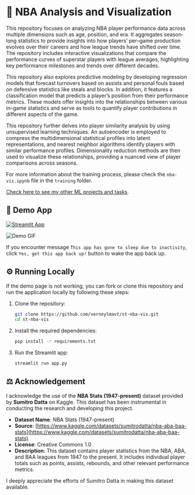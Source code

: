 # 🏀 NBA Analysis and Visualization

This repository focuses on analyzing NBA player performance data across multiple dimensions such as age, position, and era. It aggregates season‐long statistics to provide insights into how players’ per–game production evolves over their careers and how league trends have shifted over time. The repository includes interactive visualizations that compare the performance curves of superstar players with league averages, highlighting key performance milestones and trends over different decades.

This repository also explores predictive modeling by developing regression models that forecast turnovers based on assists and personal fouls based on defensive statistics like steals and blocks. In addition, it features a classification model that predicts a player’s position from their performance metrics. These models offer insights into the relationships between various in–game statistics and serve as tools to quantify player contributions in different aspects of the game.

This repository further delves into player similarity analysis by using unsupervised learning techniques. An autoencoder is employed to compress the multidimensional statistical profiles into latent representations, and nearest neighbor algorithms identify players with similar performance profiles. Dimensionality reduction methods are then used to visualize these relationships, providing a nuanced view of player comparisons across seasons.

For more information about the training process, please check the `nba-vis.ipynb` file in the `training` folder.

[Check here to see my other ML projects and tasks](https://github.com/verneylmavt/ml-model).

## 🎈 Demo App

[![Streamlit App](https://static.streamlit.io/badges/streamlit_badge_black_white.svg)](https://verneylogyt-nba-vis.streamlit.app/)

![Demo GIF](https://github.com/verneylmavt/st-nba-vis/blob/main/assets/demo.gif)

If you encounter message `This app has gone to sleep due to inactivity`, click `Yes, get this app back up!` button to wake the app back up.

## ⚙️ Running Locally

If the demo page is not working, you can fork or clone this repository and run the application locally by following these steps:

<!-- ### Prerequisites

Ensure you have the following installed:

- Python 3.8 or later
- pip (Python Package Installer)

### Installation Steps -->

1. Clone the repository:

   ```bash
   git clone https://github.com/verneylmavt/st-nba-vis.git
   cd st-nba-vis
   ```

2. Install the required dependencies:

   ```bash
   pip install -r requirements.txt
   ```

3. Run the Streamlit app:
   ```bash
   streamlit run app.py
   ```

## ⚖️ Acknowledgement

I acknowledge the use of the **NBA Stats (1947-present)** dataset provided by **Sumitro Datta** on Kaggle. This dataset has been instrumental in conducting the research and developing this project.

- **Dataset Name**: NBA Stats (1947-present)
- **Source**: [https://www.kaggle.com/datasets/sumitrodatta/nba-aba-baa-stats](https://www.kaggle.com/datasets/sumitrodatta/nba-aba-baa-stats)
- **License**: Creative Commons 1.0
- **Description**: This dataset contains player statistics from the NBA, ABA, and BAA leagues from 1947 to the present. It includes individual player totals such as points, assists, rebounds, and other relevant performance metrics.

I deeply appreciate the efforts of Sumitro Datta in making this dataset available.

